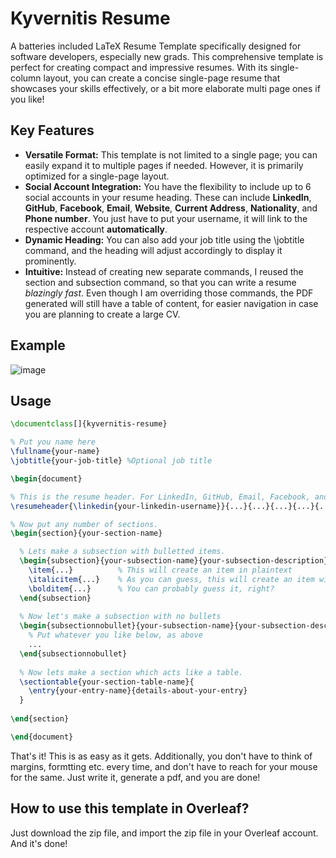 # Kyvernitis Resume
A batteries included LaTeX Resume Template specifically designed for software developers, especially new grads. This comprehensive template is perfect for creating compact and impressive resumes. With its single-column layout, you can create a concise single-page resume that showcases your skills effectively, or a bit more elaborate multi page ones if you like!

## Key Features
- **Versatile Format:** This template is not limited to a single page; you can easily expand it to multiple pages if needed. However, it is primarily optimized for a single-page layout.
- **Social Account Integration:** You have the flexibility to include up to 6 social accounts in your resume heading. These can include **LinkedIn**, **GitHub**, **Facebook**, **Email**, **Website**, **Current Address**, **Nationality**, and **Phone number**. You just have to put your username, it will link to the respective account **automatically**.
- **Dynamic Heading:** You can also add your job title using the \jobtitle command, and the heading will adjust accordingly to display it prominently.
- **Intuitive:** Instead of creating new separate commands, I reused the section and subsection command, so that you can write a resume *blazingly fast*. Even though I am overriding those commands, the PDF generated will still have a table of content, for easier navigation in case you are planning to create a large CV.

## Example
![image](https://github.com/aretrosen/kyvernetes-resume/assets/125266845/c67e3edc-907f-46da-91fb-6dfc191ca00e)


## Usage
```tex
\documentclass[]{kyvernitis-resume}

% Put you name here
\fullname{your-name}
\jobtitle{your-job-title} %Optional job title

\begin{document}

% This is the resume header. For LinkedIn, GitHub, Email, Facebook, and Website, it will automatically link it the respective accounts.
\resumeheader{\linkedin{your-linkedin-username}}{...}{...}{...}{...}{...} % Don't keep the dots, just put additional social accounts. Upto 6 supported.

% Now put any number of sections. 
\begin{section}{your-section-name}

  % Lets make a subsection with bulletted items.
  \begin{subsection}{your-subsection-name}{your-subsection-description}{time-period}{location}
    \item{...}          % This will create an item in plaintext
    \italicitem{...}    % As you can guess, this will create an item with italic text
    \bolditem{...}      % You can probably guess it, right?
  \end{subsection}
  
  % Now let's make a subsection with no bullets
  \begin{subsectionnobullet}{your-subsection-name}{your-subsection-description}{time-period}{location}
    % Put whatever you like below, as above
    ...
  \end{subsectionnobullet}
  
  % Now lets make a section which acts like a table.
  \sectiontable{your-section-table-name}{
    \entry{your-entry-name}{details-about-your-entry}
  }
  
\end{section}

\end{document}
```
That's it! This is as easy as it gets. Additionally, you don't have to think of margins, formtting etc. every time, and don't have to reach for your mouse for the same. Just write it, generate a pdf, and you are done!

## How to use this template in Overleaf?
Just download the zip file, and import the zip file in your Overleaf account. And it's done!
